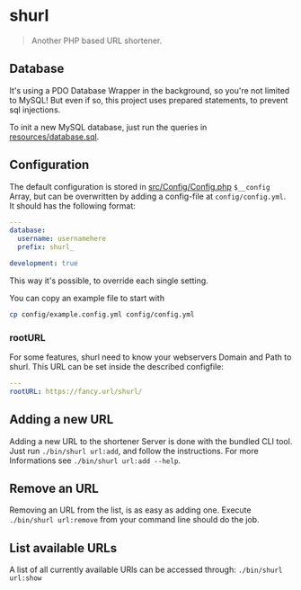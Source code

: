 # shurl

> Another PHP based URL shortener.

## Database

It's using a PDO Database Wrapper in the background, so you're not limited to MySQL!
But even if so, this project uses prepared statements, to prevent sql injections.

To init a new MySQL database, just run the queries in [resources/database.sql](resources/database.sql).

## Configuration

The default configuration is stored in [src/Config/Config.php](src/Config/Config.php) `$__config` Array, but can be overwritten by adding a config-file at `config/config.yml`.
It should has the following format:

```yaml
---
database:
  username: usernamehere
  prefix: shurl_

development: true
```

This way it's possible, to override each single setting.

You can copy an example file to start with

```bash
cp config/example.config.yml config/config.yml
```

### rootURL

For some features, shurl need to know your webservers Domain and Path to shurl.
This URL can be set inside the described configfile:

```yaml
---
rootURL: https://fancy.url/shurl/
```

## Adding a new URL

Adding a new URL to the shortener Server is done with the bundled CLI tool. Just run `./bin/shurl url:add`, and follow the instructions.
For more Informations see `./bin/shurl url:add --help`.

## Remove an URL

Removing an URL from the list, is as easy as adding one. Execute `./bin/shurl url:remove` from your command line should do the job.

## List available URLs

A list of all currently available URls can be accessed through: `./bin/shurl url:show`
